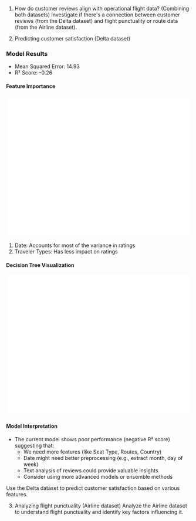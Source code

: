 1. How do customer reviews align with operational flight data? (Combining both datasets)
Investigate if there's a connection between customer reviews (from the Delta dataset) and flight punctuality or route data (from the Airline dataset).

2. Predicting customer satisfaction (Delta dataset)

### Model Results
- Mean Squared Error: 14.93
- R² Score: -0.26

#### Feature Importance
![Feature Importance](images/feature_importance.png)
1. Date: Accounts for most of the variance in ratings
2. Traveler Types: Has less impact on ratings

#### Decision Tree Visualization
![Decision Tree](images/decision_tree.png)

#### Model Interpretation
- The current model shows poor performance (negative R² score) suggesting that:
  - We need more features (like Seat Type, Routes, Country)
  - Date might need better preprocessing (e.g., extract month, day of week)
  - Text analysis of reviews could provide valuable insights
  - Consider using more advanced models or ensemble methods

Use the Delta dataset to predict customer satisfaction based on various features.

3. Analyzing flight punctuality (Airline dataset)
Analyze the Airline dataset to understand flight punctuality and identify key factors influencing it.
